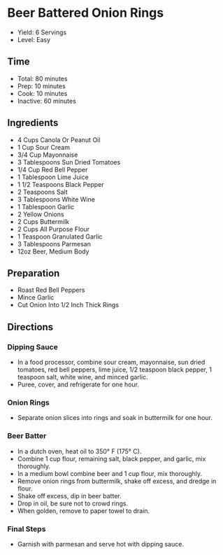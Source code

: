 # Beer Battered Onion Rings

* Yield: 6 Servings
* Level: Easy

## Time

* Total: 80 minutes
* Prep: 10 minutes
* Cook: 10 minutes
* Inactive: 60 minutes

## Ingredients

* 4 Cups Canola Or Peanut Oil
* 1 Cup Sour Cream
* 3/4 Cup Mayonnaise
* 3 Tablespoons Sun Dried Tomatoes
* 1/4 Cup Red Bell Pepper
* 1 Tablespoon Lime Juice
* 1 1/2 Teaspoons Black Pepper
* 2 Teaspoons Salt
* 3 Tablespoons White Wine
* 1 Tablespoon Garlic
* 2 Yellow Onions
* 2 Cups Buttermilk
* 2 Cups All Purpose Flour
* 1 Teaspoon Granulated Garlic
* 3 Tablespoons Parmesan
* 12oz Beer, Medium Body

## Preparation

* Roast Red Bell Peppers
* Mince Garlic
* Cut Onion Into 1/2 Inch Thick Rings

## Directions

### Dipping Sauce  

* In a food processor, combine sour cream, mayonnaise, sun dried tomatoes, red bell peppers, lime juice, 1/2 teaspoon black pepper, 1 teaspoon salt, white wine, and minced garlic.
* Puree, cover, and refrigerate for one hour.

### Onion Rings

* Separate onion slices into rings and soak in buttermilk for one hour.

### Beer Batter

* In a dutch oven, heat oil to 350&deg; F (175&deg; C).
* Combine 1 cup flour, remaining salt, black pepper, and garlic, mix thoroughly.
* In a medium bowl combine beer and 1 cup flour, mix thoroughly.
* Remove onion rings from buttermilk, shake off excess, and dredge in flour.
* Shake off excess, dip in beer batter.
* Drop in oil, be sure not to crowd rings.
* When golden, remove to paper towel to drain.

### Final Steps

* Garnish with parmesan and serve hot with dipping sauce.
